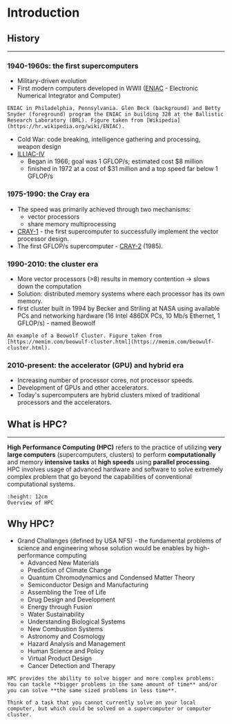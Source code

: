 # Introduction

## History
---

### 1940-1960s: the first supercomputers
- Military-driven evolution
- First modern computers developed in WWII ([ENIAC](https://www.britannica.com/technology/ENIAC) - Electronic Numerical Integrator and Computer)
  
```{figure} ../img/eniac.jpg
ENIAC in Philadelphia, Pennsylvania. Glen Beck (background) and Betty Snyder (foreground) program the ENIAC in building 328 at the Ballistic Research Laboratory (BRL). Figure taken from [Wikipedia](https://hr.wikipedia.org/wiki/ENIAC).
```

- Cold War: code breaking, intelligence gathering and processing, weapon design
- [ILLIAC-IV](https://en.wikipedia.org/wiki/ILLIAC_IV)
  - Began in 1966; goal was 1 GFLOP/s; estimated cost $8 million
  - finished in 1972 at a cost of $31 million and a top speed far below 1 GFLOP/s 
  
### 1975-1990: the Cray era
- The speed was primarily achieved through two mechanisms:
  - vector processors
  - share memory multiprocessing
- [CRAY-1](https://en.wikipedia.org/wiki/Cray-1) - the first supercomputer to successfully implement the vector processor design.
- The first GFLOP/s supercomputer - [CRAY-2](https://en.wikipedia.org/wiki/Cray-2) (1985). 

### 1990-2010: the cluster era
- More vector processors (>8) results in memory contention -> slows down the computation
- Solution: distributed memory systems where each processor has its own memory.
- first cluster built in 1994 by Becker and Striling at NASA using available PCs and networking hardware (16 Intel 486DX PCs, 10 Mb/s Ethernet, 1 GFLOP/s) - named Beowolf

```{figure} ../img/Beowolf2-300x174.jpg
An example of a Beowolf Cluster. Figure taken from [https://memim.com/beowulf-cluster.html](https://memim.com/beowulf-cluster.html).
```

### 2010-present: the accelerator (GPU) and hybrid era
- Increasing number of processor cores, not processor speeds.
- Development of GPUs and other accelerators.
- Today's supercomputers are hybrid clusters mixed of traditional processors and the accelerators. 


<!--## The roots of HPC in modern science
In modern science there are 3 methodologies: (staviti sliku umjesto list)
  1. Theory
  2. Experimentation
  3. Simulation

- When experimentation is very difficult or even impossible, for example in observing the macromolecular motions, assessing the efficiency of new drugs or describing fission reactions, the simulation can help people to test and prove their theories. Moreover, the simulations can better direct the experimentation phase.

- To keep pace with the scientific and industrial needs the simulations need to be more `accurate` and finish in less time which requires greater computing power

- Single processors cannot deliver that power
  - Making processor with higher clock speed is expensive and impossible due to the heat/power limitations
  - Expensive to put hugh memory on a single processor

```{callout} Solution
Parallel computing - split work into smaller pieces and divide it among numerous linked processors.
```

```{challenge} Challanges of parallel computing
Think of 3 possible challanges if you would have to split and process your work among several linked processors (computers).
```-->

## What is HPC?
---

**High Performance Computing (HPC)** refers to the practice of utilizing **very large computers** (supercomputers, clusters) to perform **computationally** and memory **intensive tasks** at **high speeds** using **parallel processing**.
HPC involves usage of advanced hardware and software to solve extremely complex problem that go beyond the capabilities of conventional computational systems.

```{figure} ../img/HPC-map-3.png
:height: 12cm
Overview of HPC
```

## Why HPC?

- Grand Challanges (defined by USA NFS) - the fundamental problems of science and engineering whose solution would be enables by high-performance computing
  - Advanced New Materials
  - Prediction of Climate Change
  - Quantum Chromodynamics and Condensed Matter Theory
  - Semiconductor Design and Manufacturing
  - Assembling the Tree of Life
  - Drug Design and Development
  - Energy through Fusion
  - Water Sustainability
  - Understanding Biological Systems
  - New Combustion Systems
  - Astronomy and Cosmology
  - Hazard Analysis and Management
  - Human Science and Policy
  - Virtual Product Design
  - Cancer Detection and Therapy  
  

```{callout} Why HPC?
HPC provides the ability to solve bigger and more complex problems: You can tackle **bigger problems in the same amount of time** and/or you can solve **the same sized problems in less time**.
```

```{challenge} Where to use HPC?
Think of a task that you cannot currently solve on your local computer, but which could be solved on a supercomputer or computer cluster.
```

<!--
## Parallel machine
```{figure} ../img/Fully-Connected-Network-Topology-diagram.png
Adapted from [Fully Connected Network Topology Diagram](https://www.conceptdraw.com/How-To-Guide/fully-connected-network-topology)
```
In HPC word, each computer in the network is called `compute node`.

- Definition of HPC + concept map
-->
